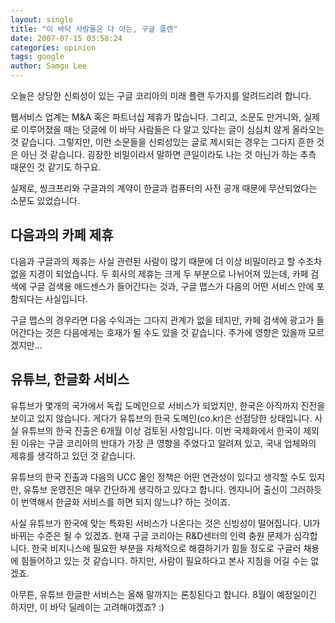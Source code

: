 ```yaml
---
layout: single
title: "이 바닥 사람들은 다 아는, 구글 플랜"
date: 2007-07-15 03:58:24
categories: opinion
tags: google
author: Samgu Lee
---
```


오늘은 상당한 신뢰성이 있는 구글 코리아의 미래 플랜 두가지를 알려드리려 합니다.

웹서비스 업계는 M&A 혹은 파트너십 제휴가 많습니다. 그리고, 소문도 만거니와, 실제로 이루어졌을 때는 덧글에 이 바닥 사람들은 다 알고 있다는 글이 심심치 않게 올라오는 것 같습니다. 그렇지만, 이런 소문들을 신뢰성있는 글로 제시되는 경우는 그다지 흔한 것은 아닌 것 같습니다. 굉장한 비밀이라서 말하면 큰일이라도 나는 것 아닌가 하는 추측 때문인 것 같기도 하구요.

실제로, 씽크프리와 구글과의 계약이 한글과 컴퓨터의 사전 공개 때문에 무산되었다는 소문도 있었습니다.

## 다음과의 카페 제휴

다음과 구글과의 제휴는 사실 관련된 사람이 많기 때문에 더 이상 비밀이라고 할 수조차 없을 지경이 되었습니다. 두 회사의 제휴는 크게 두 부분으로 나뉘어져 있는데, 카페 검색에 구글 검색용 애드센스가 들어간다는 것과, 구글 맵스가 다음의 어떤 서비스 안에 포함되다는 사실입니다.

구글 맵스의 경우라면 다음 수익과는 그다지 관계가 없을 테지만, 카페 검색에 광고가 들어간다는 것은 다음에게는 호재가 될 수도 있을 것 같습니다. 주가에 영향은 있을까 모르겠지만...

## 유튜브, 한글화 서비스

유튜브가 몇개의 국가에서 독립 도메인으로 서비스가 되었지만, 한국은 아직까지 진전을 보이고 있지 않습니다. 게다가 유튜브의 한국 도메인(co.kr)은 선점당한 상태입니다. 사실 유튜브의 한국 진출은 6개월 이상 검토된 사항입니다. 이번 국제화에서 한국이 제외된 이유는 구글 코리아의 반대가 가장 큰 영향을 주었다고 알려져 있고, 국내 업체와의 제휴를 생각하고 있던 것 같습니다.

유튜브의 한국 진출과 다음의 UCC 올인 정책은 어떤 연관성이 있다고 생각할 수도 있지만, 유튜브 운영진은 매우 간단하게 생각하고 있다고 합니다. 엔지니어 출신이 그러하듯이 번역해서 한글화 서비스를 하면 되지 않느냐? 하는 것이죠.

사실 유튜브가 한국에 맞는 특화된 서비스가 나온다는 것은 신빙성이 떨어집니다. UI가 바뀌는 수준은 될 수 있겠죠. 현재 구글 코리아는 R&D센터의 인력 충원 문제가 심각합니다. 한국 비지니스에 필요한 부분을 자체적으로 해결하기가 힘들 정도로 구글러 채용에 힘들어하고 있는 것 같습니다. 하지만, 사람이 필요하다고 본사 지침을 어길 수는 없겠죠.

아무튼, 유튜브 한글판 서비스는 올해 말까지는 론칭된다고 합니다. 8월이 예정일이긴 하지만, 이 바닥 딜레이는 고려해야겠죠? :)
